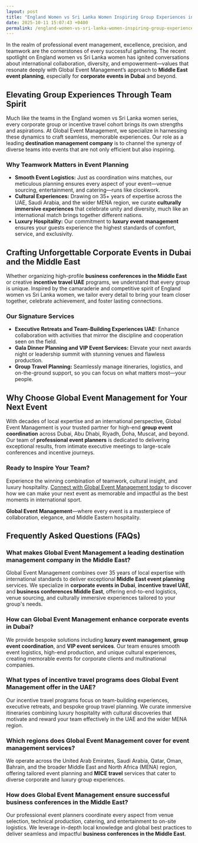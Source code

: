 ```yaml
---
layout: post
title: "England Women vs Sri Lanka Women Inspiring Group Experiences in Middle East Event Planning"
date: 2025-10-11 15:07:43 +0400
permalink: /england-women-vs-sri-lanka-women-inspiring-group-experiences-in-middle-east-event-planning/
---
```

In the realm of professional event management, excellence, precision, and teamwork are the cornerstones of every successful gathering. The recent spotlight on England women vs Sri Lanka women has ignited conversations about international collaboration, diversity, and empowerment—values that resonate deeply with Global Event Management’s approach to **Middle East event planning**, especially for **corporate events in Dubai** and beyond.

## Elevating Group Experiences Through Team Spirit

Much like the teams in the England women vs Sri Lanka women series, every corporate group or incentive travel cohort brings its own strengths and aspirations. At Global Event Management, we specialize in harnessing these dynamics to craft seamless, memorable experiences. Our role as a leading **destination management company** is to channel the synergy of diverse teams into events that are not only efficient but also inspiring.

### Why Teamwork Matters in Event Planning

- **Smooth Event Logistics:** Just as coordination wins matches, our meticulous planning ensures every aspect of your event—venue sourcing, entertainment, and catering—runs like clockwork.
- **Cultural Experiences:** Drawing on 35+ years of expertise across the UAE, Saudi Arabia, and the wider MENA region, we curate **culturally immersive experiences** that celebrate unity and diversity, much like an international match brings together different nations.
- **Luxury Hospitality:** Our commitment to **luxury event management** ensures your guests experience the highest standards of comfort, service, and exclusivity.

## Crafting Unforgettable Corporate Events in Dubai and the Middle East

Whether organizing high-profile **business conferences in the Middle East** or creative **incentive travel UAE** programs, we understand that every group is unique. Inspired by the camaraderie and competitive spirit of England women vs Sri Lanka women, we tailor every detail to bring your team closer together, celebrate achievement, and foster lasting connections.

### Our Signature Services

- **Executive Retreats and Team-Building Experiences UAE:** Enhance collaboration with activities that mirror the discipline and cooperation seen on the field.
- **Gala Dinner Planning and VIP Event Services:** Elevate your next awards night or leadership summit with stunning venues and flawless production.
- **Group Travel Planning:** Seamlessly manage itineraries, logistics, and on-the-ground support, so you can focus on what matters most—your people.

## Why Choose Global Event Management for Your Next Event

With decades of local expertise and an international perspective, Global Event Management is your trusted partner for high-end **group event coordination** across Dubai, Abu Dhabi, Riyadh, Doha, Muscat, and beyond. Our team of **professional event planners** is dedicated to delivering exceptional results, from intimate executive meetings to large-scale conferences and incentive journeys.

### Ready to Inspire Your Team?

Experience the winning combination of teamwork, cultural insight, and luxury hospitality. [Connect with Global Event Management today](https://geventm.com/) to discover how we can make your next event as memorable and impactful as the best moments in international sport.

**Global Event Management**—where every event is a masterpiece of collaboration, elegance, and Middle Eastern hospitality.

## Frequently Asked Questions (FAQs)

### What makes Global Event Management a leading destination management company in the Middle East?

Global Event Management combines over 35 years of local expertise with international standards to deliver exceptional **Middle East event planning** services. We specialize in **corporate events in Dubai**, **incentive travel UAE**, and **business conferences Middle East**, offering end-to-end logistics, venue sourcing, and culturally immersive experiences tailored to your group's needs.

### How can Global Event Management enhance corporate events in Dubai?

We provide bespoke solutions including **luxury event management**, **group event coordination**, and **VIP event services**. Our team ensures smooth event logistics, high-end production, and unique cultural experiences, creating memorable events for corporate clients and multinational companies.

### What types of incentive travel programs does Global Event Management offer in the UAE?

Our incentive travel programs focus on team-building experiences, executive retreats, and bespoke group travel planning. We curate immersive itineraries combining luxury hospitality with cultural discoveries that motivate and reward your team effectively in the UAE and the wider MENA region.

### Which regions does Global Event Management cover for event management services?

We operate across the United Arab Emirates, Saudi Arabia, Qatar, Oman, Bahrain, and the broader Middle East and North Africa (MENA) region, offering tailored event planning and **MICE travel** services that cater to diverse corporate and luxury group experiences.

### How does Global Event Management ensure successful business conferences in the Middle East?

Our professional event planners coordinate every aspect from venue selection, technical production, catering, and entertainment to on-site logistics. We leverage in-depth local knowledge and global best practices to deliver seamless and impactful **business conferences in the Middle East**.

<script type="application/ld+json">
{
  "@context": "https://schema.org",
  "@type": "BlogPosting",
  "headline": "England Women vs Sri Lanka Women Inspiring Group Experiences in Middle East Event Planning",
  "description": "Explore how Global Event Management draws inspiration from international teamwork to deliver exceptional Middle East event planning, corporate events in Dubai, and luxury incentive travel programs.",
  "author": {
    "@type": "Person",
    "name": "Global Event Management"
  },
  "publisher": {
    "@type": "Organization",
    "name": "Global Event Management",
    "logo": {
      "@type": "ImageObject",
      "url": "https://geventm.com/logo.png"
    }
  },
  "mainEntityOfPage": {
    "@type": "WebPage",
    "@id": "https://geventm.com/blog/england-women-vs-sri-lanka-women-inspiring-group-experiences-middle-east-event-planning"
  },
  "datePublished": "2024-04-27",
  "dateModified": "2024-04-27",
  "keywords": "Middle East event planning, corporate events in Dubai, destination management company, incentive travel UAE, business conferences Middle East, luxury event management, group travel planning, event logistics, cultural experiences, Dubai corporate hospitality, professional event planner, MICE travel, group event coordination, executive retreats, gala dinner planning, team-building experiences UAE, high-end event production, VIP event services, Dubai event venues, DMC Middle East"
}
</script>

<script type="application/ld+json">
{
  "@context": "https://schema.org",
  "@type": "FAQPage",
  "mainEntity": [
    {
      "@type": "Question",
      "name": "What makes Global Event Management a leading destination management company in the Middle East?",
      "acceptedAnswer": {
        "@type": "Answer",
        "text": "Global Event Management combines over 35 years of local expertise with international standards to deliver exceptional Middle East event planning services. We specialize in corporate events in Dubai, incentive travel UAE, and business conferences Middle East, offering end-to-end logistics, venue sourcing, and culturally immersive experiences tailored to your group's needs."
      }
    },
    {
      "@type": "Question",
      "name": "How can Global Event Management enhance corporate events in Dubai?",
      "acceptedAnswer": {
        "@type": "Answer",
        "text": "We provide bespoke solutions including luxury event management, group event coordination, and VIP event services. Our team ensures smooth event logistics, high-end production, and unique cultural experiences, creating memorable events for corporate clients and multinational companies."
      }
    },
    {
      "@type": "Question",
      "name": "What types of incentive travel programs does Global Event Management offer in the UAE?",
      "acceptedAnswer": {
        "@type": "Answer",
        "text": "Our incentive travel programs focus on team-building experiences, executive retreats, and bespoke group travel planning. We curate immersive itineraries combining luxury hospitality with cultural discoveries that motivate and reward your team effectively in the UAE and the wider MENA region."
      }
    },
    {
      "@type": "Question",
      "name": "Which regions does Global Event Management cover for event management services?",
      "acceptedAnswer": {
        "@type": "Answer",
        "text": "We operate across the United Arab Emirates, Saudi Arabia, Qatar, Oman, Bahrain, and the broader Middle East and North Africa (MENA) region, offering tailored event planning and MICE travel services that cater to diverse corporate and luxury group experiences."
      }
    },
    {
      "@type": "Question",
      "name": "How does Global Event Management ensure successful business conferences in the Middle East?",
      "acceptedAnswer": {
        "@type": "Answer",
        "text": "Our professional event planners coordinate every aspect from venue selection, technical production, catering, and entertainment to on-site logistics. We leverage in-depth local knowledge and global best practices to deliver seamless and impactful business conferences in the Middle East."
      }
    }
  ]
}
</script>